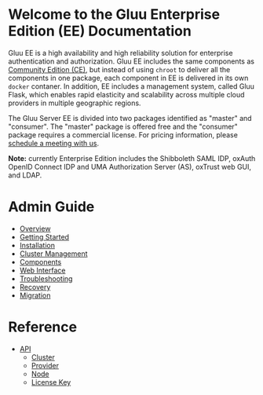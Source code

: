 # Welcome to the Gluu Enterprise Edition (EE) Documentation

Gluu EE is a high availability and high reliability solution for enterprise authentication and authorization. Gluu EE includes the same components as [Community Edition (CE)](http://gluu.org/docs), but instead of using `chroot` to deliver all the components in one package, each component in EE is delivered in its own `docker` contaner. In addition, EE includes a management system, called Gluu Flask, which enables rapid elasticity and scalability across multiple cloud providers in multiple geographic regions. 

The Gluu Server EE is divided into two packages identified as "master" and "consumer". The "master" package is offered free and the "consumer" package requires a commercial license. For pricing information, please [schedule a meeting with us](http://gluu.org/booking).

**Note:** currently Enterprise Edition includes the Shibboleth SAML IDP, oxAuth OpenID Connect IDP and UMA Authorization Server (AS), oxTrust web GUI, and LDAP. 

# Admin Guide
- [Overview](./admin-guide/overview/index.md)
- [Getting Started](./admin-guide/getting-started/index.md)
- [Installation](./admin-guide/installation/index.md)
- [Cluster Management](./admin-guide/cluster-management/index.md)
- [Components](./admin-guide/components/index.md)
- [Web Interface](./admin-guide/webui/index.md)
- [Troubleshooting](./admin-guide/troubleshooting/index.md)
- [Recovery](./admin-guide/recovery/index.md)
- [Migration](./admin-guide/migration/index.md)

# Reference
- [API](./reference/api/index.md)
  - [Cluster](./reference/api/cluster.md)
  - [Provider](./reference/api/provider.md)
  - [Node](./reference/api/node.md)
  - [License Key](./reference/api/license_key.md)
